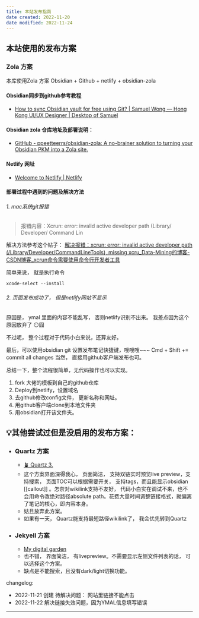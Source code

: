 ```yaml
---
title: 本站发布指南
date created: 2022-11-20
date modified: 2022-11-24
---
```


## 本站使用的发布方案

### Zola 方案
本库使用Zola 方案
Obsidian + Github + netlify + obsidian-zola
#### Obsidian同步到github参考教程
- [How to sync Obsidian vault for free using Git? | Samuel Wong — Hong Kong UI/UX Designer | Desktop of Samuel](https://desktopofsamuel.com/how-to-sync-obsidian-vault-for-free-using-git)

#### Obsidian zola 仓库地址及部署说明：
- [GitHub - ppeetteerrs/obsidian-zola: A no-brainer solution to turning your Obsidian PKM into a Zola site.](https://github.com/ppeetteerrs/obsidian-zola)

#### Netlify 网址
- [Welcome to Netlify | Netlify](https://app.netlify.com/)

#### 部署过程中遇到的问题及解决方法

###### 1. mac系统git报错

> 报错内容：Xcrun: error: invalid active developer path (Library/ Developer/ Command Lin

解决方法参考这个帖子： 
[解决报错：xcrun: error: invalid active developer path (/Library/Developer/CommandLineTools), missing xcru_Data-Mining的博客-CSDN博客_xcrun命令需要使用命令行开发者工具](https://blog.csdn.net/liuzehn/article/details/123892468)

简单来说， 就是执行命令
``` 
xcode-select --install
```

###### 2. 页面发布成功了， 但是netlify网站不显示

原因是， ymal 里面的内容不能乱写， 否则netlify识别不出来。 
我差点因为这个原因放弃了 😶囧


不过呢， 整个过程对于代码小白来说，还算友好。 

最后，可以使用obsidian git 设置发布笔记快捷键，嗖嗖嗖~~~
Cmd + Shift += commit all changes
当然， 直接用github客户端发布也可。 

总结一下，整个流程很简单，无代码操作也可以实现。
1.  fork 大佬的模板到自己的github仓库
2. Deploy到netlify，设置域名
3. 去github修改config文件， 更新名称和网址。 
4. 用github客户端clone到本地文件夹
5. 用obsidian打开该文件夹。 


## 💡其他尝试过但是没启用的发布方案：

- ###  Quartz 方案
	* [🪴 Quartz 3.](https://quartz.jzhao.xyz/)
	* 这个方案界面深得我心， 页面简洁， 支持双链实时预览live preview，支持搜索， 页面TOC可以根据需要开关， 支持tags，而且能显示obsidian [[callout]] 。怎奈对wikilink支持不友好， 代码小白实在调试不来，也不会用命令改绝对路径absolute path。花费大量时间调整链接格式，就偏离了笔记的核心，即内容本身。
	* 姑且放弃此方案。 
	* 如果有一天， Quartz能支持最短路径wikilink了， 我会优先转到Quartz
- ### Jekyell 方案
	- [My digital garden](https://digital-garden-jekyll-template.netlify.app/)
	- 也不错， 界面简洁， 有livepreview。不需要显示左侧文件列表的话， 可以选择这个方案。 
	- 缺点是不能搜索，且没有dark/light切换功能。 


changelog: 
- 2022-11-21 创建 待解决问题： 网站里链接不能点击
- 2022-11-22 解决链接失效问题，因为YMAL信息填写错误


---
